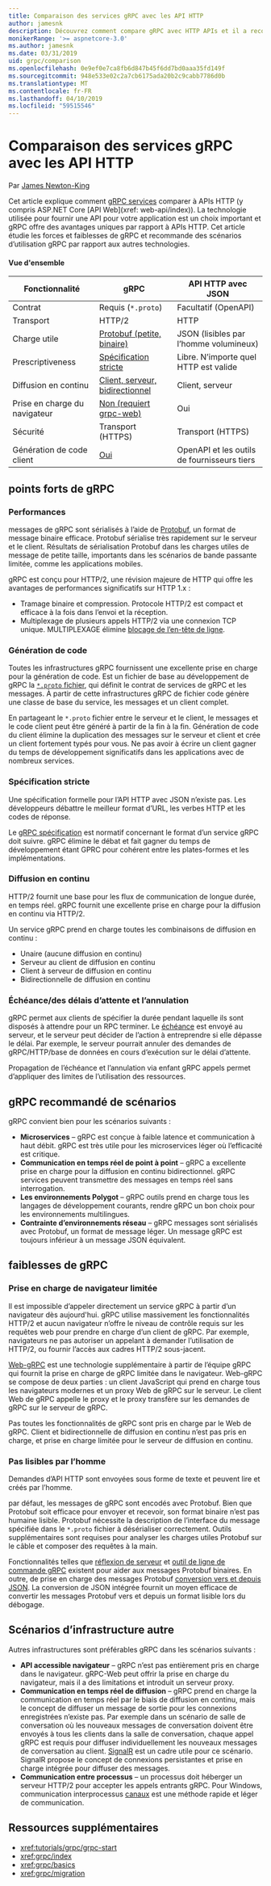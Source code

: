```yaml
---
title: Comparaison des services gRPC avec les API HTTP
author: jamesnk
description: Découvrez comment compare gRPC avec HTTP APIs et il a recommandons sont des scénarios.
monikerRange: '>= aspnetcore-3.0'
ms.author: jamesnk
ms.date: 03/31/2019
uid: grpc/comparison
ms.openlocfilehash: 0e9ef0e7ca8fb6d847b45f6dd7bd0aaa35fd149f
ms.sourcegitcommit: 948e533e02c2a7cb6175ada20b2c9cabb7786d0b
ms.translationtype: MT
ms.contentlocale: fr-FR
ms.lasthandoff: 04/10/2019
ms.locfileid: "59515546"
---
```

# <a name="comparing-grpc-services-with-http-apis"></a>Comparaison des services gRPC avec les API HTTP

Par [James Newton-King](https://twitter.com/jamesnk)

Cet article explique comment [gRPC services](https://grpc.io/docs/guides/) comparer à APIs HTTP (y compris ASP.NET Core [API Web](xref: web-api/index)). La technologie utilisée pour fournir une API pour votre application est un choix important et gRPC offre des avantages uniques par rapport à APIs HTTP. Cet article étudie les forces et faiblesses de gRPC et recommande des scénarios d’utilisation gRPC par rapport aux autres technologies.

#### <a name="overview"></a>Vue d'ensemble

|    Fonctionnalité             |    gRPC                                                 |    API HTTP avec JSON                       |
|------------------------|---------------------------------------------------------|----------------------------------------------|
|    Contrat            |    Requis (`*.proto`)                                 |    Facultatif (OpenAPI)                        |
|    Transport           |    HTTP/2                                               |    HTTP                                      |
|    Charge utile             |    [Protobuf (petite, binaire)](#performance)             |    JSON (lisibles par l’homme volumineux)              |
|    Prescriptiveness    |    [Spécification stricte](#strict-specification)        |    Libre. N’importe quel HTTP est valide                  |
|    Diffusion en continu           |    [Client, serveur, bidirectionnel](#streaming)         |    Client, serveur                            |
|    Prise en charge du navigateur     |    [Non (requiert grpc-web)](#limited-browser-support)   |    Oui                                       |
|    Sécurité            |    Transport (HTTPS)                                    |    Transport (HTTPS)                         |
|    Génération de code client     |    [Oui](#code-generation)                              |    OpenAPI et les outils de fournisseurs tiers             |

## <a name="grpc-strengths"></a>points forts de gRPC

### <a name="performance"></a>Performances

messages de gRPC sont sérialisés à l’aide de [Protobuf](https://developers.google.com/protocol-buffers/docs/overview), un format de message binaire efficace. Protobuf sérialise très rapidement sur le serveur et le client. Résultats de sérialisation Protobuf dans les charges utiles de message de petite taille, importants dans les scénarios de bande passante limitée, comme les applications mobiles.

gRPC est conçu pour HTTP/2, une révision majeure de HTTP qui offre les avantages de performances significatifs sur HTTP 1.x :

* Tramage binaire et compression. Protocole HTTP/2 est compact et efficace à la fois dans l’envoi et la réception.
* Multiplexage de plusieurs appels HTTP/2 via une connexion TCP unique. MULTIPLEXAGE élimine [blocage de l’en-tête de ligne](https://en.wikipedia.org/wiki/Head-of-line_blocking).

### <a name="code-generation"></a>Génération de code

Toutes les infrastructures gRPC fournissent une excellente prise en charge pour la génération de code. Est un fichier de base au développement de gRPC la [ `*.proto` fichier](https://developers.google.com/protocol-buffers/docs/proto3), qui définit le contrat de services de gRPC et les messages. À partir de cette infrastructures gRPC de fichier code génère une classe de base du service, les messages et un client complet.

En partageant le `*.proto` fichier entre le serveur et le client, le messages et le code client peut être généré à partir de la fin à la fin. Génération de code du client élimine la duplication des messages sur le serveur et client et crée un client fortement typés pour vous. Ne pas avoir à écrire un client gagner du temps de développement significatifs dans les applications avec de nombreux services.

### <a name="strict-specification"></a>Spécification stricte

Une spécification formelle pour l’API HTTP avec JSON n’existe pas. Les développeurs débattre le meilleur format d’URL, les verbes HTTP et les codes de réponse.

Le [gRPC spécification](https://github.com/grpc/grpc/blob/master/doc/PROTOCOL-HTTP2.md) est normatif concernant le format d’un service gRPC doit suivre. gRPC élimine le débat et fait gagner du temps de développement étant GPRC pour cohérent entre les plates-formes et les implémentations.

### <a name="streaming"></a>Diffusion en continu

HTTP/2 fournit une base pour les flux de communication de longue durée, en temps réel. gRPC fournit une excellente prise en charge pour la diffusion en continu via HTTP/2.

Un service gRPC prend en charge toutes les combinaisons de diffusion en continu :

* Unaire (aucune diffusion en continu)
* Serveur au client de diffusion en continu
* Client à serveur de diffusion en continu
* Bidirectionnelle de diffusion en continu

### <a name="deadlinetimeouts-and-cancellation"></a>Échéance/des délais d’attente et l’annulation

gRPC permet aux clients de spécifier la durée pendant laquelle ils sont disposés à attendre pour un RPC terminer. Le [échéance](https://grpc.io/blog/deadlines) est envoyé au serveur, et le serveur peut décider de l’action à entreprendre si elle dépasse le délai. Par exemple, le serveur pourrait annuler des demandes de gRPC/HTTP/base de données en cours d’exécution sur le délai d’attente.

Propagation de l’échéance et l’annulation via enfant gRPC appels permet d’appliquer des limites de l’utilisation des ressources.

## <a name="grpc-recommended-scenarios"></a>gRPC recommandé de scénarios

gRPC convient bien pour les scénarios suivants :

* **Microservices** &ndash; gRPC est conçue à faible latence et communication à haut débit. gRPC est très utile pour les microservices léger où l’efficacité est critique.
* **Communication en temps réel de point à point** &ndash; gRPC a excellente prise en charge pour la diffusion en continu bidirectionnel. gRPC services peuvent transmettre des messages en temps réel sans interrogation.
* **Les environnements Polygot** &ndash; gRPC outils prend en charge tous les langages de développement courants, rendre gRPC un bon choix pour les environnements multilingues.
* **Contrainte d’environnements réseau** &ndash; gRPC messages sont sérialisés avec Protobuf, un format de message léger. Un message gRPC est toujours inférieur à un message JSON équivalent.

## <a name="grpc-weaknesses"></a>faiblesses de gRPC

### <a name="limited-browser-support"></a>Prise en charge de navigateur limitée

Il est impossible d’appeler directement un service gRPC à partir d’un navigateur dès aujourd'hui. gRPC utilise massivement les fonctionnalités HTTP/2 et aucun navigateur n’offre le niveau de contrôle requis sur les requêtes web pour prendre en charge d’un client de gRPC. Par exemple, navigateurs ne pas autoriser un appelant à demander l’utilisation de HTTP/2, ou fournir l’accès aux cadres HTTP/2 sous-jacent.

[Web-gRPC](https://grpc.io/docs/tutorials/basic/web.html) est une technologie supplémentaire à partir de l’équipe gRPC qui fournit la prise en charge de gRPC limitée dans le navigateur. Web-gRPC se compose de deux parties : un client JavaScript qui prend en charge tous les navigateurs modernes et un proxy Web de gRPC sur le serveur. Le client Web de gRPC appelle le proxy et le proxy transfère sur les demandes de gRPC sur le serveur de gRPC.

Pas toutes les fonctionnalités de gRPC sont pris en charge par le Web de gRPC. Client et bidirectionnelle de diffusion en continu n’est pas pris en charge, et prise en charge limitée pour le serveur de diffusion en continu.

### <a name="not-human-readable"></a>Pas lisibles par l’homme

Demandes d’API HTTP sont envoyées sous forme de texte et peuvent lire et créés par l’homme.

par défaut, les messages de gRPC sont encodés avec Protobuf. Bien que Protobuf soit efficace pour envoyer et recevoir, son format binaire n’est pas humaine lisible. Protobuf nécessite la description de l’interface du message spécifiée dans le `*.proto` fichier à désérialiser correctement. Outils supplémentaires sont requises pour analyser les charges utiles Protobuf sur le câble et composer des requêtes à la main.

Fonctionnalités telles que [réflexion de serveur](https://github.com/grpc/grpc/blob/master/doc/server-reflection.md) et [outil de ligne de commande gRPC](https://github.com/grpc/grpc/blob/master/doc/command_line_tool.md) existent pour aider aux messages Protobuf binaires. En outre, de prise en charge des messages Protobuf [conversion vers et depuis JSON](https://developers.google.com/protocol-buffers/docs/proto3#json). La conversion de JSON intégrée fournit un moyen efficace de convertir les messages Protobuf vers et depuis un format lisible lors du débogage.

## <a name="alternative-framework-scenarios"></a>Scénarios d’infrastructure autre

Autres infrastructures sont préférables gRPC dans les scénarios suivants :

* **API accessible navigateur** &ndash; gRPC n’est pas entièrement pris en charge dans le navigateur. gRPC-Web peut offrir la prise en charge du navigateur, mais il a des limitations et introduit un serveur proxy.
* **Communication en temps réel de diffusion** &ndash; gRPC prend en charge la communication en temps réel par le biais de diffusion en continu, mais le concept de diffuser un message de sortie pour les connexions enregistrées n’existe pas. Par exemple dans un scénario de salle de conversation où les nouveaux messages de conversation doivent être envoyés à tous les clients dans la salle de conversation, chaque appel gRPC est requis pour diffuser individuellement les nouveaux messages de conversation au client. [SignalR](xref:signalr/introduction) est un cadre utile pour ce scénario. SignalR propose le concept de connexions persistantes et prise en charge intégrée pour diffuser des messages.
* **Communication entre processus** &ndash; un processus doit héberger un serveur HTTP/2 pour accepter les appels entrants gRPC. Pour Windows, communication interprocessus [canaux](/dotnet/standard/io/pipe-operations) est une méthode rapide et léger de communication.

## <a name="additional-resources"></a>Ressources supplémentaires

* <xref:tutorials/grpc/grpc-start>
* <xref:grpc/index>
* <xref:grpc/basics>
* <xref:grpc/migration>
